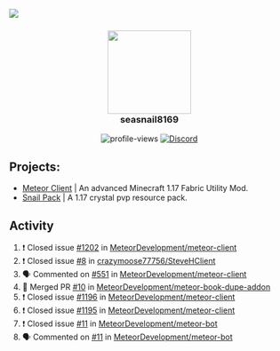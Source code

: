 ![](https://hit.yhype.me/github/profile?user_id=17166139)

<h3 align="center">
  <img src="https://i.ibb.co/wLWw4DD/798694-D8-9-F3-D-434-E-B7-B4-E60460-E50-B4-F.png" width="150"/><br>
  seasnail8169
</h3>

<div align="center">
  <img src="https://komarev.com/ghpvc/?username=seasnail8169" alt="profile-views"/>
  <a href="https://discord.gg/bBGQZvd"><img src="https://img.shields.io/discord/689197705683140636?logo=discord" alt="Discord"/></a>
</div>

## Projects:

- [Meteor Client](https://github.com/MeteorDevelopment) | An advanced Minecraft 1.17 Fabric Utility Mod.
- [Snail Pack](https://github.com/seasnail8169/snail-pack) | A 1.17 crystal pvp resource pack.

## Activity

<!--START_SECTION:activity-->
1. ❗️ Closed issue [#1202](https://github.com/MeteorDevelopment/meteor-client/issues/1202) in [MeteorDevelopment/meteor-client](https://github.com/MeteorDevelopment/meteor-client)
2. ❗️ Closed issue [#8](https://github.com/crazymoose77756/SteveHClient/issues/8) in [crazymoose77756/SteveHClient](https://github.com/crazymoose77756/SteveHClient)
3. 🗣 Commented on [#551](https://github.com/MeteorDevelopment/meteor-client/issues/551) in [MeteorDevelopment/meteor-client](https://github.com/MeteorDevelopment/meteor-client)
4. 🎉 Merged PR [#10](https://github.com/MeteorDevelopment/meteor-book-dupe-addon/pull/10) in [MeteorDevelopment/meteor-book-dupe-addon](https://github.com/MeteorDevelopment/meteor-book-dupe-addon)
5. ❗️ Closed issue [#1196](https://github.com/MeteorDevelopment/meteor-client/issues/1196) in [MeteorDevelopment/meteor-client](https://github.com/MeteorDevelopment/meteor-client)
6. ❗️ Closed issue [#1195](https://github.com/MeteorDevelopment/meteor-client/issues/1195) in [MeteorDevelopment/meteor-client](https://github.com/MeteorDevelopment/meteor-client)
7. ❗️ Closed issue [#11](https://github.com/MeteorDevelopment/meteor-bot/issues/11) in [MeteorDevelopment/meteor-bot](https://github.com/MeteorDevelopment/meteor-bot)
8. 🗣 Commented on [#11](https://github.com/MeteorDevelopment/meteor-bot/issues/11) in [MeteorDevelopment/meteor-bot](https://github.com/MeteorDevelopment/meteor-bot)
<!--END_SECTION:activity-->

